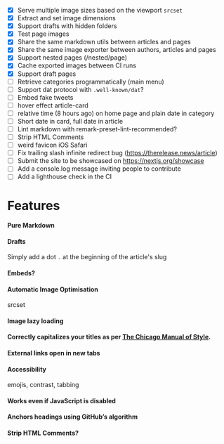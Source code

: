 - [x] Serve multiple image sizes based on the viewport `srcset`
- [x] Extract and set image dimensions
- [x] Support drafts with hidden folders 
- [x] Test page images 
- [x] Share the same markdown utils between articles and pages
- [x] Share the same image exporter between authors, articles and pages 
- [x] Support nested pages (/nested/page)
- [x] Cache exported images between CI runs 
- [x] Support draft pages
- [ ] Retrieve categories programmatically (main menu)
- [ ] Support dat protocol with `.well-known/dat`?
- [ ] Embed fake tweets
- [ ] hover effect article-card
- [ ] relative time (8 hours ago) on home page and plain date in category
- [ ] Short date in card, full date in article
- [ ] Lint markdown with remark-preset-lint-recommended?
- [ ] Strip HTML Comments
- [ ] weird favicon iOS Safari
- [ ] Fix trailing slash infinite redirect bug (https://therelease.news/article)
- [ ] Submit the site to be showcased on https://nextjs.org/showcase
- [ ] Add a console.log message inviting people to contribute
- [ ] Add a lighthouse check in the CI

# Features

#### Pure Markdown

#### Drafts

Simply add a dot `.` at the beginning of the article's slug

#### Embeds?

#### Automatic Image Optimisation

srcset

#### Image lazy loading

#### Correctly capitalizes your titles as per [The Chicago Manual of Style](http://www.chicagomanualofstyle.org/home.html).

#### External links open in new tabs

#### Accessibility

emojis, contrast, tabbing

#### Works even if JavaScript is disabled

#### Anchors headings using GitHub’s algorithm

#### Strip HTML Comments?
